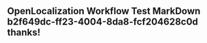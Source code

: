 <properties
ms.topic="hero-topic1"
ms.test1="hero-topic"
ms.test2="test"/>

## OpenLocalization Workflow Test MarkDown b2f649dc-ff23-4004-8da8-fcf204628c0d thanks!
